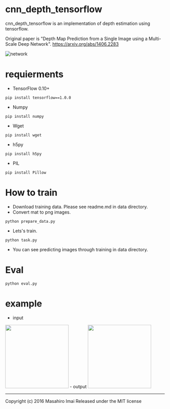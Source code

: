 # cnn_depth_tensorflow
cnn_depth_tensorflow is an implementation of depth estimation using tensorflow.

Original paper is "Depth Map Prediction from a Single Image using a Multi-Scale Deep Network".
https://arxiv.org/abs/1406.2283

![network](images/network.png)

# requierments
- TensorFlow 0.10+
```
pip install tensorflow==1.0.0
```
- Numpy
```
pip install numpy
```
- Wget
```
pip install wget
```
- h5py
```
pip install h5py
```
- PIL
```
pip install Pillow
```

# How to train
- Download training data. Please see readme.md in data directory.
- Convert mat to png images.
```
python prepare_data.py
```

- Lets's train.
```
python task.py
```

- You can see predicting images through training in data directory.

# Eval
```
python eval.py
```

# example
- input  
<img src="images/input.png" width="200">
- output  
<img src="images/output.png" width="200">

---

Copyright (c) 2016 Masahiro Imai
Released under the MIT license
